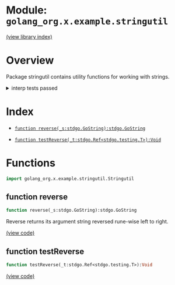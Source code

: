 # Module: `golang_org.x.example.stringutil`

[(view library index)](../../../../golibs.md)


# Overview


Package stringutil contains utility functions for working with strings.  



<details><summary>interp tests passed</summary>
<p>

```
=== RUN  TestReverse
--- PASS: TestReverse (%!s(float64=0.0006961822509765625))

```
</p>
</details>


# Index


- [`function reverse(_s:stdgo.GoString):stdgo.GoString`](<#function-reverse>)

- [`function testReverse(_t:stdgo.Ref<stdgo.testing.T>):Void`](<#function-testreverse>)

# Functions


```haxe
import golang_org.x.example.stringutil.Stringutil
```


## function reverse


```haxe
function reverse(_s:stdgo.GoString):stdgo.GoString
```


Reverse returns its argument string reversed rune\-wise left to right.  



[\(view code\)](<./Stringutil.hx#L34>)


## function testReverse


```haxe
function testReverse(_t:stdgo.Ref<stdgo.testing.T>):Void
```





[\(view code\)](<./Stringutil.hx#L54>)


